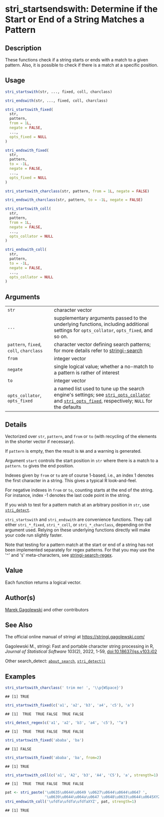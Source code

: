 # stri_startsendswith: Determine if the Start or End of a String Matches a Pattern

## Description

These functions check if a string starts or ends with a match to a given pattern. Also, it is possible to check if there is a match at a specific position.

## Usage

``` r
stri_startswith(str, ..., fixed, coll, charclass)

stri_endswith(str, ..., fixed, coll, charclass)

stri_startswith_fixed(
  str,
  pattern,
  from = 1L,
  negate = FALSE,
  ...,
  opts_fixed = NULL
)

stri_endswith_fixed(
  str,
  pattern,
  to = -1L,
  negate = FALSE,
  ...,
  opts_fixed = NULL
)

stri_startswith_charclass(str, pattern, from = 1L, negate = FALSE)

stri_endswith_charclass(str, pattern, to = -1L, negate = FALSE)

stri_startswith_coll(
  str,
  pattern,
  from = 1L,
  negate = FALSE,
  ...,
  opts_collator = NULL
)

stri_endswith_coll(
  str,
  pattern,
  to = -1L,
  negate = FALSE,
  ...,
  opts_collator = NULL
)
```

## Arguments

|                                         |                                                                                                                                                                                                  |
|-----------------------------------------|--------------------------------------------------------------------------------------------------------------------------------------------------------------------------------------------------|
| `str`                                   | character vector                                                                                                                                                                                 |
| `...`                                   | supplementary arguments passed to the underlying functions, including additional settings for `opts_collator`, `opts_fixed`, and so on.                                                          |
| `pattern`, `fixed`, `coll`, `charclass` | character vector defining search patterns; for more details refer to [stringi-search](about_search.md)                                                                                           |
| `from`                                  | integer vector                                                                                                                                                                                   |
| `negate`                                | single logical value; whether a no-match to a pattern is rather of interest                                                                                                                      |
| `to`                                    | integer vector                                                                                                                                                                                   |
| `opts_collator`, `opts_fixed`           | a named list used to tune up the search engine\'s settings; see [`stri_opts_collator`](stri_opts_collator.md) and [`stri_opts_fixed`](stri_opts_fixed.md), respectively; `NULL` for the defaults |

## Details

Vectorized over `str`, `pattern`, and `from` or `to` (with recycling of the elements in the shorter vector if necessary).

If `pattern` is empty, then the result is `NA` and a warning is generated.

Argument `start` controls the start position in `str` where there is a match to a `pattern`. `to` gives the end position.

Indexes given by `from` or `to` are of course 1-based, i.e., an index 1 denotes the first character in a string. This gives a typical R look-and-feel.

For negative indexes in `from` or `to`, counting starts at the end of the string. For instance, index -1 denotes the last code point in the string.

If you wish to test for a pattern match at an arbitrary position in `str`, use [`stri_detect`](stri_detect.md).

`stri_startswith` and `stri_endswith` are convenience functions. They call either `stri_*_fixed`, `stri_*_coll`, or `stri_*_charclass`, depending on the argument used. Relying on these underlying functions directly will make your code run slightly faster.

Note that testing for a pattern match at the start or end of a string has not been implemented separately for regex patterns. For that you may use the \'`^`\' and \'`$`\' meta-characters, see [stringi-search-regex](about_search_regex.md).

## Value

Each function returns a logical vector.

## Author(s)

[Marek Gagolewski](https://www.gagolewski.com/) and other contributors

## See Also

The official online manual of <span class="pkg">stringi</span> at <https://stringi.gagolewski.com/>

Gagolewski M., <span class="pkg">stringi</span>: Fast and portable character string processing in R, *Journal of Statistical Software* 103(2), 2022, 1-59, [doi:10.18637/jss.v103.i02](https://doi.org/10.18637/jss.v103.i02)

Other search_detect: [`about_search`](about_search.md), [`stri_detect()`](stri_detect.md)

## Examples




```r
stri_startswith_charclass(' trim me! ', '\\p{WSpace}')
```

```
## [1] TRUE
```

```r
stri_startswith_fixed(c('a1', 'a2', 'b3', 'a4', 'c5'), 'a')
```

```
## [1]  TRUE  TRUE FALSE  TRUE FALSE
```

```r
stri_detect_regex(c('a1', 'a2', 'b3', 'a4', 'c5'), '^a')
```

```
## [1]  TRUE  TRUE FALSE  TRUE FALSE
```

```r
stri_startswith_fixed('ababa', 'ba')
```

```
## [1] FALSE
```

```r
stri_startswith_fixed('ababa', 'ba', from=2)
```

```
## [1] TRUE
```

```r
stri_startswith_coll(c('a1', 'A2', 'b3', 'A4', 'C5'), 'a', strength=1)
```

```
## [1]  TRUE  TRUE FALSE  TRUE FALSE
```

```r
pat <- stri_paste('\u0635\u0644\u0649 \u0627\u0644\u0644\u0647 ',
                  '\u0639\u0644\u064a\u0647 \u0648\u0633\u0644\u0645XYZ')
stri_endswith_coll('\ufdfa\ufdfa\ufdfaXYZ', pat, strength=1)
```

```
## [1] TRUE
```
